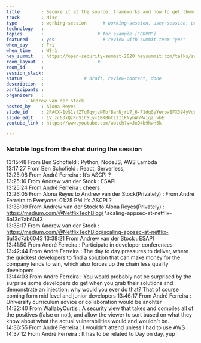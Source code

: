 ```yaml
---
title        : Secure it at the source, frameworks and how to get them more secure
track        : Misc
type         : working-session      # working-session, user-session, product-session
technology   :
topics       :                    # for example ["GDPR"]
featured     : yes                  # review with summit team "yes"
when_day     : Fri
when_time    : WS-1
hey_summit   : https://open-security-summit-2020.heysummit.com/talks/secure-it-at-the-source-frameworks-and-how-to-get-them-more-secure/
room_layout  :                    #
room_id      :
session_slack: 
status       :               # draft, review-content, done
description  :
participants :
organizers   : 
       - Andrew van der Stock
hosted_by    : Alona Reyes
slide_id     : 2PACX-1vS1sfZTqTqyjzNTbfBarNjrU7_6-F1dq0yYerpwEFX394yVdrKSq3O9poLhdmCq-b62oUjsuY00C1NY
slide_edit   : 1V_zc63xQzRuS1CSLyx1BKBbCi2I1KNyhWnWwigz_vbE
youtube_link : https://www.youtube.com/watch?v=JxD4b9hwn5k

---
```


### Notable logs from the chat during the session

13:15:48     From  Ben Schofield : Python, NodeJS, AWS Lambda  \
13:17:27     From  Ben Schofield : React, Serverless,   \
13:25:08     From  André Ferreira : It’s ASCPI ?   \
13:25:16     From  Andrew van der Stock : ESAPI    \
13:25:24     From  André Ferreira : cheers   \
13:26:05     From  Alona Reyes  to  Andrew van der Stock(Privately) : From André Ferreira to Everyone:  01:25 PM
It’s ASCPI ?  \
13:38:09     From  Andrew van der Stock  to  Alona Reyes(Privately) : https://medium.com/@NetflixTechBlog/   \scaling-appsec-at-netflix-6a13d7ab6043  \
13:38:17     From  Andrew van der Stock : https://medium.com/@NetflixTechBlog/scaling-appsec-at-netflix-6a13d7ab6043
13:38:21     From  Andrew van der Stock : ESAPI  \
13:41:50     From  André Ferreira : Participate in developer conferences  \
13:42:44     From  André Ferreira : The day to day pressures to deliver, where the quickest developers to find a solution that can make money for the company tends to win, which also forces up the chain less quality developers  \
13:44:03     From  André Ferreira : You would probably not be surprised by the surprise some developers do get when you grab their solutions and demonstrate an injection: why would you ever do that? That of course coming form mid level and junior developers
13:46:17     From  André Ferreira : University curriculum advice or collaboration would be anohter  \
14:32:40     From  WallabyCurtis : A security view that takes and compiles all of the positives (false or not), and allow the viewer to sort based on what they know about what the actual vulnerabilities would and wouldn't be.  \
14:36:55     From  André Ferreira : I wouldn’t attend unless I had to use AWS  \
14:37:12     From  André Ferreira : It has to be related to Day on day, yup

